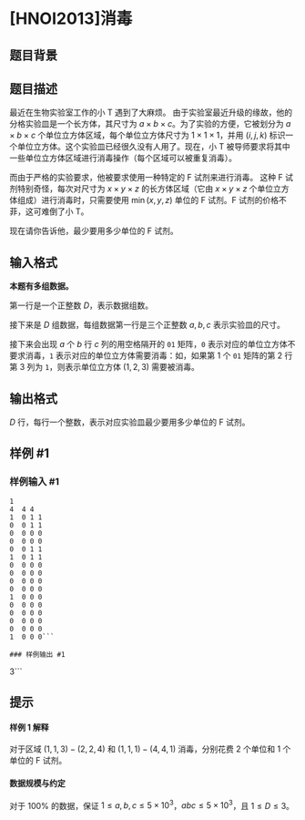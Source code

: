 # [HNOI2013]消毒

## 题目背景



## 题目描述


最近在生物实验室工作的小 T 遇到了大麻烦。 由于实验室最近升级的缘故，他的分格实验皿是一个长方体，其尺寸为 $a\times b\times c$。为了实验的方便，它被划分为 $a\times b\times c$ 个单位立方体区域，每个单位立方体尺寸为 $1\times 1\times 1$，并用 $(i,j,k)$ 标识一个单位立方体。这个实验皿已经很久没有人用了。现在，小 T 被导师要求将其中一些单位立方体区域进行消毒操作（每个区域可以被重复消毒）。

而由于严格的实验要求，他被要求使用一种特定的 F 试剂来进行消毒。 这种 F 试剂特别奇怪，每次对尺寸为 $x\times y\times z$ 的长方体区域（它由 $x\times y\times z$ 个单位立方体组成）进行消毒时，只需要使用 $\min(x,y,z)$ 单位的 F 试剂。F 试剂的价格不菲，这可难倒了小 T。

现在请你告诉他，最少要用多少单位的 F 试剂。

## 输入格式

**本题有多组数据。**

第一行是一个正整数 $D$，表示数据组数。

接下来是 $D$ 组数据，每组数据第一行是三个正整数 $a,b,c$ 表示实验皿的尺寸。

接下来会出现 $a$ 个 $b$ 行 $c$ 列的用空格隔开的 `01` 矩阵，`0` 表示对应的单位立方体不要求消毒，`1` 表示对应的单位立方体需要消毒：如，如果第 $1$ 个 `01` 矩阵的第 $2$ 行第 $3$ 列为 `1`，则表示单位立方体 $(1,2,3)$ 需要被消毒。

## 输出格式

$D$ 行，每行一个整数，表示对应实验皿最少要用多少单位的 F 试剂。

## 样例 #1

### 样例输入 #1
```
1
4  4 4
1  0 1 1
0  0 1 1
0  0 0 0
0  0 0 0
0  0 1 1
1  0 1 1
0  0 0 0
0  0 0 0
0  0 0 0
0  0 0 0
1  0 0 0
0  0 0 0
0  0 0 0
0  0 0 0
0  0 0 0
1  0 0 0```

### 样例输出 #1

```
3```

## 提示

#### 样例 1 解释
对于区域 $(1,1,3)-(2,2,4)$ 和 $(1,1,1)-(4,4,1)$ 消毒，分别花费 $2$ 个单位和 $1$ 个单位的 F 试剂。

#### 数据规模与约定

对于 $100\%$ 的数据，保证 $1\le a,b,c\le 5\times 10^3$，$abc\le 5\times 10^3$，且 $1\le D\le 3$。

